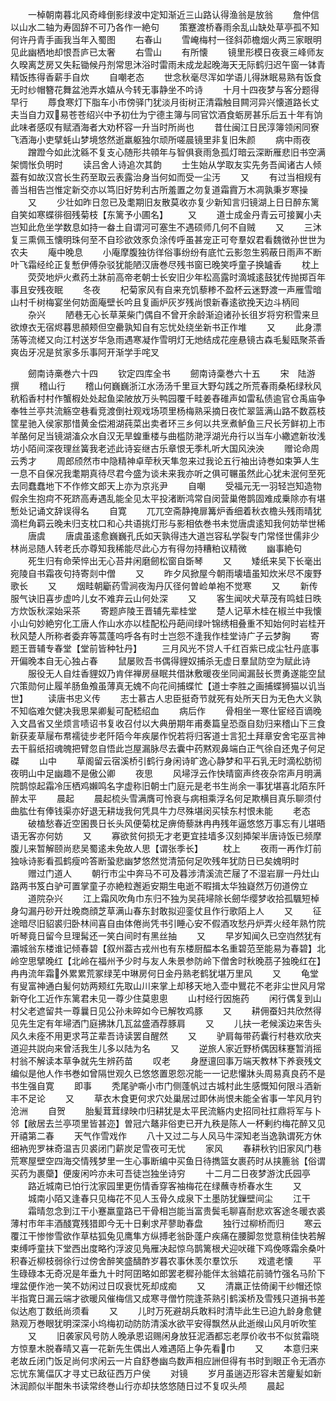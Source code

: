 <!-- { "loadSidebar": true } -->
　　一棹朝南暮北风奇峰倒影绿波中定知渐近三山路认得渔翁是放翁
　　詹仲信以山水二轴为寿固辞不可乃各作一絶句
　　策蹇渡桥春雨余乱山缺处草亭孤不知何许丹青手画我当年入蜀图
　　右春山
　　雪崦梅村一径斜茆檐烟火两三家眼明见此幽栖地却恨吾庐已太奢
　　右雪山
　　有所懐
　　镜里形模日夜衰三峰师友久暌离芝房又失耘锄候丹剂常思沐浴时雷雨未成龙起晚海天无际鹤归迟午窗一钵青精饭拣得香薪手自炊
　　自嘲老态
　　世念秋毫尽浑如学语儿得牀眠易熟有饭食无时纱帽簪花舞盆池弄水嬉从今转无事静坐不吟诗
　　十月十四夜梦与客分题得早行
　　蓐食寒灯下脂车小市傍驿门犹淡月街树正清霜触目闗河异兴懐道路长丈夫当自力双易苍苍绍兴中予初仕为宁德主簿与同官饮酒食蛎房甚乐后五十年有饷此味者感叹有赋酒海者大劝杯容一升当时所尚也
　　昔仕闽江日民淳簿领闲同寮飞酒海小吏擘蚝山梦境悠然逝羸躯独尔顽所嗟晨镜里非复旧朱颜
　　病中雨夜
　　蹭蹬今如此沈緜不复支心随形共顇年与智俱衰雨急孤灯暗云深断雁悲旧书空满架惆怅负明时
　　读吕舍人诗追次其韵
　　士生始从学取友实先务吾闻诸古人倾葢有如故汉宫长生药至取云表露治身当何如而受一尘汚
　　又
　　有过当相规有善当相告岂惟定新交亦以笃旧好势利古所羞置之勿复道霜霣万木凋孰秉岁寒操
　　又
　　少壮如昨日忽已及耄期旧友散莫收亦复少新知言归镜湖上日日醉东篱自笑如寒蝶徘徊残菊枝【东篱予小圃名】
　　又
　　道士成金丹青云可接翼小夫岂知此危坐学数息如持一畚土自谓河可塞生不遇硕师几何不自贼
　　又
　　三沐复三熏佩玉懐明珠何至不自珍欲效豕负涂传呼虽甚宠正可夸羣奴君看魏徴孙世世为农夫
　　庵中晚息
　　小庵摩腹独彷徉俗事纷纷有底忙云影忽生鸦蔽日雨声不断叶飞霜经纶正复慙伊傅杂驳犹能陋汉唐巻尽残书窗已晚笑呼童子换罏香
　　枕上
　　荧荧地炉火煮药土牀前高帝老朝士长安旧少年松高露时滴城逺鼓犹传抛掷百年事且安残夜眠
　　冬夜
　　杞菊家风有自来充饥藜糁不盈杯云迷野渡一声雁雪暗山村千树梅宴坐何妨面庵壁长吟且复画炉灰岁残尚恨新春逺欲挽天边斗柄囘
　　杂兴
　　陋巷无心长草莱柴门偶自不曾开余龄渐迫诸孙长徂岁将穷积雪来旦欲燎衣无宿烬暮思頳颊但空罍孰知自有忘忧处绕坐新书正作堆
　　又
　　此身漂荡等流槎又向江村送岁华急雨遇寒凝作雪明灯无灺结成花座悬镜古森毛髪瓯聚茶香爽齿牙况是贫家多乐事阿开渐学手咤叉








　　劒南诗槀巻六十四
　　钦定四库全书
　　劒南诗稾巻六十五
　　宋　陆游　撰
　　稽山行
　　稽山何巍巍浙江水汤汤千里亘大野勾践之所荒春雨桑柘绿秋风秔稻香村村作蟹椵处处起鱼梁陂放万头鸭园覆千畦姜舂碓声如雷私债逾官仓禹庙争奉牲兰亭共流觞空巷看竞渡倒社观戏场项里杨梅熟采摘日夜忙翠篮满山路不数荔枝筐星驰入侯家那惜黄金偿湘湖莼菜出卖者环三乡何以共烹煮鲈鱼三尺长芳鲜初上市羊酪何足当镜湖滀众水自汉无旱蝗重楼与曲槛防滟浮湖光舟行以当车小繖遮新妆浅坊小陌间深夜理丝簧我老述此诗妄继古乐章恨无季札听大国风泱泱
　　赠论命周云秀才
　　周郎颀然市中隐精神卓荦秋天隼忽来过我论五行袖出诗巻如束笋人生一息不自保况我耄期真待尽君今盛为谈未来我亦听之俱可冁虽然此心犹未泯何至死去同蠢蠢地下不作修文郎天上亦为京兆尹
　　自嘲
　　受福元无一羽轻岂知造物假余生抱疴不死跻高寿遇乱能全见太平投渚断鸿常自闵营巢倦鹊固难成乗除亦有堪慙处记诵文辞误得名
　　自寛
　　兀兀空斋静掩扉篝炉香细着秋衣檐头残雨晴犹滴栏角羁云晚未归支枕口和心共语挑灯形与影相依巻书未觉唐虞逺知我何妨举世稀
　　唐虞
　　唐虞虽逺愈巍巍孔氏如天孰得违大道岂容私学裂专门常怪世儒非少林尚忌随人转老氏亦尊知我稀能尽此心方有得勿持糟粕议精微
　　幽事絶句
　　死生归有命荣悴出无心苔井闲磨劒松窗自斲琴
　　又
　　矮纸来吴下长毫出宛陵自书霜夜句持寄剡中僧
　　又
　　昨夕风掀屋今朝雨壊墙虽知炊米尽不废野歌长
　　又
　　烟畦朝斸药雪涧夜淘丹仄径何曽崄单袍不觉寒
　　又
　　新传服气诀旧喜步虚吟儿女不难弃云山何处深
　　又
　　客生闻吠犬草茂有鸣蛙日昳方炊饭秋深始采茶
　　寄题庐陵王晋辅先辈桂堂
　　楚人记草木桂在椒兰中我懐小山句妙絶穷化工唐人作山水亦以桂配松丹葩间绿叶锦绣相叠重不知始何时岩桂开秋风楚人所称者委弃等蒿蓬呜呼各有时士岂怨不逢我作桂堂诗广子云梦胸
　　寄题王晋辅专春堂【堂前皆种牡丹】
　　三月风光不贷人千红百紫已成尘牡丹底事开偏晚本自无心独占春
　　鼠屡败吾书偶得貍奴捕杀无虚日羣鼠防空为赋此诗
　　服役无人自炷香貍奴乃肯伴禅房昼眠共借牀敷暖夜坐同闻漏鼔长贾勇遂能空鼠穴策勋何止履羊肠鱼飧虽薄真无媿不向花间捕蝶忙【道士李胜之画捕蝶狮猫以讥当世】
　　读唐书忠义传
　　志士慕古人忠臣挺奇节就死有处所天日为无色大义孰不知临难欠健决我思杲卿髪可配嵇绍血
　　病后作
　　骨相坐一寒仕宦经百谪晚入文昌省又坐烦言啧诏书复收召付以大典册期年甫奏篇皇恐亟自劾归来稽山下三食新获麦草屦布帬襦徒步老阡陌今年疾屡作怳若将归客道士言犯土拜章安舍宅巫言神去干翦纸招魂魄把臂忽自悟此岂屋漏脉尽去囊中药黙观鼻端白正气徐自还鬼子何足磔
　　山中
　　草阁留云宿溪桥引鹤行身闲诗旷逸心静梦和平石乳无时滴松肪彻夜明山中足幽趣不是傲公卿
　　夜思
　　风埽浮云作快晴窗声终夜杂帘声月明满院鹊惊起霜冷压栖鸡嬾鸣名字虚称旧朝士门庭元是老书生尚余一事犹堪喜北陌东阡醉太平
　　晨起
　　晨起梳头雪满膺可怜衰与病相乘浮名何足欺横目真乐聊须付曲肱仕有俸钱渠亦好退无耕垅我何凭具牛力尽殊堪闵买犊东村恨未能
　　老态
　　破榼愁春近空囷畏日长头风便菊枕足痹倚藜牀冉冉残年逼悠悠万事忘有儿堪晤语无客亦何妨
　　又
　　寡欲贫何损无才老更宜挂墙多汉刻揷架半唐诗饭已频摩腹儿来暂解颐尚悲吴蜀逺未免故人思【谓张季长】
　　枕上
　　夜雨一再作灯前独咏诗影看孤鹤瘦吟答断蛩悲幽梦悠然觉清笳何足吹残年犹防日已矣媿明时
　　赠过门道人
　　朝行市尘中奔马不可及暮涉清溪流芒屦了不湿岩扉一丹灶山路两书笈白驴可置掌童子亦絶粒邂逅安期生电逝不暇揖太华独嶷然万仞道傍立
　　道院杂兴
　　江上霜风吹角巾东归不独为吴莼埽除长劒华缨梦收拾孤颿短棹身勾漏丹砂开灶晚商顔芝草满山春东封敢拟迎銮仗且作行歌陌上人
　　又
　　征途暗尽旧貂裘归卧林间喜自由体倦尚凭书引睡心安不假酒攻愁丹炉弄火经年熟竹院听琴竟日留今旦理髯还一笑白间时有黑丝抽
　　又
　　早岁知闻久已空岿然犹有灞城翁东楼谁记倾春碧【叙州葢古戎州也有东楼厨醖本名重碧范至能易为春碧】北岭空思擘晚红【北岭在福州予少时与友人朱景参防岭下僧舍时秋晚茘子独晚红在】冉冉流年霜外累累荒冢绿芜中琳房何日金丹熟老鹤犹堪万里风
　　又
　　龟堂有叟富神通白髪何妨两颊红先取山川来掌上却移天地入壶中鸎花不老非尘世风月常新夺化工近作东篱君未见一尊少住莫悤悤
　　山村经行因施药
　　闲行偶复到山村父老遮留共一尊曩日见公孙未晬如今已解牧鸡豚
　　又
　　耕佣蚕妇共欣然得见先生定有年埽洒门庭拂牀几瓦盆盛酒荐豚肩
　　又
　　儿扶一老候溪边来吿头风久未痊不用更求芎芷辈吾诗读罢自醒然
　　又
　　驴肩每带药囊行村巷欢欣夹道迎共説向来曾活我生儿多以陆为名
　　又
　　逆旅人家近野桥偶因秣蹇暂消摇村翁不解读本草争就先生辨药苗
　　叹老
　　身歴邅回事万端天教林下养衰残文编似是他人作书巻如曾隔世观久已悠悠置恩怨况能一一记悲懽牀头周易真良药不是书生强自寛
　　即事
　　秃尾驴嘶小市门侧蓬帆过古城村此生感慨知何限斗酒新丰不足论
　　又
　　草衣木食更何求穴处巢居过即休尚恨未能全省事一竿风月钓沧洲
　　自贺
　　胎髪茸茸绿映巾归耕犹是太平民流觞内史招同社扛鼎将军与卜邻【敝居去兰亭项里皆甚迩】曽冠六鼇非俗吏已开九秩是陈人一杯剰约梅花醉又见开禧第二春
　　天气作雪戏作
　　八十又过二与人风马牛深知老当逸孰谓死方休细衲兜罗袜奇温吉贝裘闭门薪炭足雪夜可无忧
　　家风
　　春耕秋钓旧家风门巷荒寒屋壁空四海交情残梦里一生心事断编中买鱼日待擕篮女裹药时从挟簏翁【俗谓买药为裹虊】便废闲吟亦未可吾徒岂独坐诗穷
　　十二月二日夜梦游沈氏园亭
　　路近城南已怕行沈家园里更伤情香穿客袖梅花在绿蘸寺桥春水生
　　又
　　城南小陌又逢春只见梅花不见人玉骨久成泉下土墨防犹鏁壁间尘
　　江干
　　霜晴忽念到江干小蹇羸童路已干骨相岂能当富贵鬓毛聊喜耐悲欢客途冬暖衣裘薄村市年丰酒醆寛残猎即今无十日剰求芹蓼助春盘
　　独行过柳桥而归
　　寒云覆江干惨惨雪欲作草枯狐兔见鹰隼方纵搏老翁卧蓬户疾痛在腰脚忽觉意稍佳快若解束缚呼童扶下堂西出度略彴浮波见鳬雁决起惊乌鹊篱根犬迎吠碓下鸡俛啄霜余桑叶积春近柳枝弱徐行过傍舍醉笑盛醻酢岁暮农事休羡尔羣饮乐
　　戏遣老懐
　　平生碌碌本无奇况是年垂九十时阿囝略如郎罢老穉孙能伴太翁嬉花前骑竹强名马阶下埋盆便作池一笑不妨闲过日叹衰忧死却成痴
　　又
　　清羸正怯倚阑干纱帽还惊半指寛日漏云端才欲暖风催梅信又成寒寻僧竹院逢茶熟引鹤溪桥及雪残只道捐书差似达庖丁数纸尚须看
　　又
　　儿时万死避胡兵敢料时清毕此生已迫九龄身愈健熟观万巻眼犹明深深小坞梅初动防防清溪水欲平安得飘然从此逝缑山风月听吹笙
　　又
　　旧袭家风号防人晚承恩诏赐闲身放狂泥酒都忘老厚价收书不似贫霜晓方惊羣木脱春晴又喜一花新先生偶出人难遇陌上争先看巾
　　又
　　本意归来老故丘闭门饭足尚何求闲云一片自舒巻幽鸟数声相应詶但得有书时到眼正令无酒亦忘忧东篱偪仄才寻丈已敌征西万户侯
　　对镜
　　岁月虽遄迈形容未苦癯髪如新沐润颜似半酣朱书读常终巻山行亦却扶悠悠随日过不复叹头颅
　　晨起
